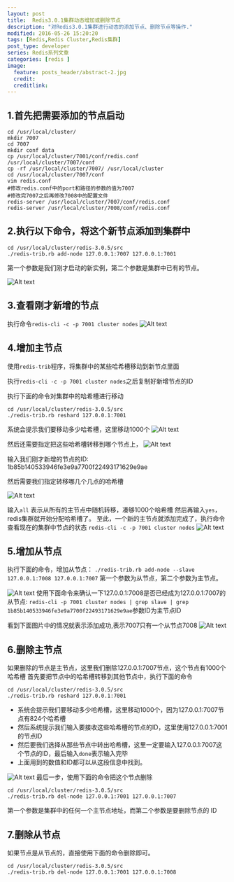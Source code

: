 ```yaml
---
layout: post
title:  Redis3.0.1集群动态增加或删除节点
description: "对Redis3.0.1集群进行动态的添加节点、删除节点等操作."
modified: 2016-05-26 15:20:20
tags: [Redis,Redis Cluster,Redis集群]
post_type: developer
series: Redis系列文章
categories: [redis ]
image:
  feature: posts_header/abstract-2.jpg
  credit:
  creditlink:
---
```





## 1.首先把需要添加的节点启动

```
cd /usr/local/cluster/
mkdir 7007
cd 7007
mkdir conf data
cp /usr/local/cluster/7001/conf/redis.conf  /usr/local/cluster/7007/conf
cp -rf /usr/local/cluster/7007/ /usr/local/cluster
cd /usr/local/cluster/7007/conf
vim redis.conf
#修改redis.conf中的port和路径的参数的值为7007
#修改完7007之后再修改7008中的配置文件
redis-server /usr/local/cluster/7007/conf/redis.conf
redis-server /usr/local/cluster/7008/conf/redis.conf
```


## 2.执行以下命令，将这个新节点添加到集群中

```
cd /usr/local/cluster/redis-3.0.5/src
./redis-trib.rb add-node 127.0.0.1:7007 127.0.0.1:7001
```
第一个参数是我们刚才启动的新实例，第二个参数是集群中已有的节点。

![Alt text]({{site.url}}/images/posts_image/redis_redis_img_2016-04-14_163603.jpg)


## 3.查看刚才新增的节点

执行命令`redis-cli -c -p 7001 cluster nodes`
![Alt text]({{site.url}}/images/posts_image/redis_redis_img_2016-04-14_163827.jpg)

## 4.增加主节点

使用`redis-trib`程序，将集群中的某些哈希槽移动到新节点里面

执行`redis-cli -c -p 7001 cluster nodes`之后复制好新增节点的ID

执行下面的命令对集群中的哈希槽进行移动
```
cd /usr/local/cluster/redis-3.0.5/src
./redis-trib.rb reshard 127.0.0.1:7001
```
系统会提示我们要移动多少哈希槽，这里移动1000个
![Alt text]({{site.url}}/images/posts_image/redis_redis_img_2016-04-14_164404.jpg)

然后还需要指定把这些哈希槽转移到哪个节点上，
![Alt text]({{site.url}}/images/posts_image/redis_redis_img_2016-04-14_164543.jpg)

输入我们刚才新增的节点的ID:
1b85b140533946fe3e9a7700f22493171629e9ae

然后需要我们指定转移哪几个几点的哈希槽

![Alt text]({{site.url}}/images/posts_image/redis_redis_img_2016-04-15_101753.jpg)

输入`all` 表示从所有的主节点中随机转移，凑够1000个哈希槽
然后再输入`yes`，redis集群就开始分配哈希槽了。
至此，一个新的主节点就添加完成了，执行命令查看现在的集群中节点的状态
`redis-cli -c -p 7001 cluster nodes`
![Alt text]({{site.url}}/images/posts_image/redis_redis_img_2016-04-14_170215.jpg)

## 5.增加从节点

执行下面的命令，增加从节点：
`./redis-trib.rb add-node --slave 127.0.0.1:7008 127.0.0.1:7007`
第一个参数为从节点，第二个参数为主节点。

![Alt text]({{site.url}}/images/posts_image/redis_redis_img_2016-04-14_170311.jpg)
使用下面命令来确认一下127.0.0.1:7008是否已经成为127.0.0.1:7007的从节点:
 `redis-cli -p 7001 cluster nodes | grep slave | grep 1b85b140533946fe3e9a7700f22493171629e9ae`参数ID为主节点ID

看到下面图片中的情况就表示添加成功,表示7007只有一个从节点7008
![Alt text]({{site.url}}/images/posts_image/redis_redis_img_2016-04-14_170507.jpg)



## 6.删除主节点

如果删除的节点是主节点，这里我们删除127.0.0.1:7007节点，这个节点有1000个哈希槽
首先要把节点中的哈希槽转移到其他节点中，执行下面的命令
```
cd /usr/local/cluster/redis-3.0.5/src
./redis-trib.rb reshard 127.0.0.1:7001
```
- 系统会提示我们要移动多少哈希槽，这里移动1000个，因为127.0.0.1:7007节点有824个哈希槽
- 然后系统提示我们输入要接收这些哈希槽的节点的ID，这里使用127.0.0.1:7001的节点ID
- 然后要我们选择从那些节点中转出哈希槽，这里一定要输入127.0.0.1:7007这个节点的ID，最后输入`done`表示输入完毕
- 上面用到的数值和ID都可以从这段信息中找到。

![Alt text]({{site.url}}/images/posts_image/redis_redis_img_2016-04-14_181803.jpg)
最后一步，使用下面的命令把这个节点删除
```
cd /usr/local/cluster/redis-3.0.5/src
./redis-trib.rb del-node 127.0.0.1:7001 127.0.0.1:7007
```
第一个参数是集群中的任何一个主节点地址，而第二个参数是要删除节点的 ID

## 7.删除从节点

如果节点是从节点的，直接使用下面的命令删除即可。
```
cd /usr/local/cluster/redis-3.0.5/src
./redis-trib.rb del-node 127.0.0.1:7001 127.0.0.1:7008
```
